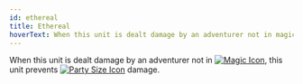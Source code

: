 ```yaml
---
id: ethereal
title: Ethereal
hoverText: When this unit is dealt damage by an adventurer not in magic battle form, this unit prevents party size damage. 
---
```


When this unit is dealt damage by an adventurer not in [<img src="/icons/magic.svg" alt="Magic Icon" class="icon-svg" />](/docs/all/battle-forms/magic), this unit prevents [<img src="/icons/party-size.svg" alt="Party Size Icon" class="icon-svg" />](/docs/all/other/party-size) damage. 